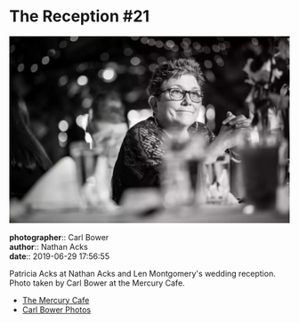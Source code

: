# The Reception #21

![Patricia Acks at Nathan Acks and Len Montgomery's wedding reception](assets/2019-06-29-set-3-the-reception-21.webp)

**photographer**:: Carl Bower  
**author**:: Nathan Acks  
**date**:: 2019-06-29 17:56:55

Patricia Acks at Nathan Acks and Len Montgomery's wedding reception. Photo taken by Carl Bower at the Mercury Cafe.

* [The Mercury Cafe](http://mercurycafe.com)
* [Carl Bower Photos](https://carlbowerphotos.com)

